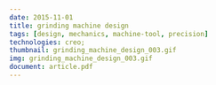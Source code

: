 ```yaml
---
date: 2015-11-01
title: grinding machine design
tags: [design, mechanics, machine-tool, precision]
technologies: creo; 
thumbnail: grinding_machine_design_003.gif
img: grinding_machine_design_003.gif
document: article.pdf
---
```

